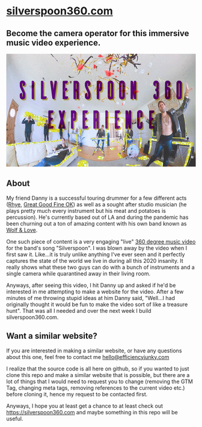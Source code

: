 # <a href="https://silverspoon360.com" target="_blank">silverspoon360.com</a>

## Become the camera operator for this immersive music video experience.

<a href="https://silverspoon360.com" target="_blank">
  <img src="./img/social_V2.png"
     alt="social_image"
     height="300" />
</a>

## About
My friend Danny is a successful touring drummer for a few different acts ([Rhye](https://www.rhyemusic.com/), [Great Good Fine OK](https://www.greatgoodfineok.com/)) as well as a sought after studio musician (he plays pretty much every instrument but his meat and potatoes is percussion). He's currently based out of LA and during the pandemic has been churning out a ton of amazing content with his own band known as [Wolf & Love](https://www.wolfandlove.com/). 

One such piece of content is a very engaging "live" [360 degree music video](https://www.youtube.com/watch?v=dw2s4GqbXZM) for the band's song "Silverspoon". I was blown away by the video when I first saw it. Like...it is truly unlike anything I've ever seen and it perfectly captures the state of the world we live in during all this 2020 insanity. It really shows what these two guys can do with a bunch of instruments and a single camera while quarantined away in their living room.

Anyways, after seeing this video, I hit Danny up and asked if he'd be interested in me attempting to make a website for the video. After a few minutes of me throwing stupid ideas at him Danny said, "Well...I had originally thought it would be fun to make the video sort of like a treasure hunt". That was all I needed and over the next week I build silverspoon360.com.

## Want a similar website?
If you are interested in making a similar website, or have any questions about this one, feel free to contact me hello@efficiencyjunky.com

I realize that the source code is all here on github, so if you wanted to just clone this repo and make a similar website that is possible, but there are a lot of things that I would need to request you to change (removing the GTM Tag, changing meta tags, removing references to the current video etc.) before cloning it, hence my request to be contacted first.

Anyways, I hope you at least get a chance to at least check out https://silverspoon360.com and maybe something in this repo will be useful.
